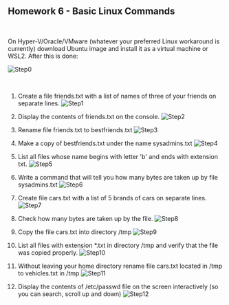 ## Homework 6 - Basic Linux Commands

<br/>

On Hyper-V/Oracle/VMware (whatever your preferred Linux workaround is currently) download Ubuntu image and install it as a virtual machine or WSL2. After this is done:  

![Step0](./assets/Step0.jpg)

<br />

1. Create a file friends.txt with a list of names of three of your friends on separate lines.
![Step1](./assets/Step1.jpg)  

2. Display the contents of friends.txt on the console.
![Step2](./assets/Step2.jpg)

3. Rename file friends.txt to bestfriends.txt
![Step3](./assets/Step3.jpg)

4. Make a copy of bestfriends.txt under the name sysadmins.txt
![Step4](./assets/Step4.jpg)

5. List all files whose name begins with letter 'b' and ends with extension txt.
![Step5](./assets/Step5.jpg)

6. Write a command that will tell you how many bytes are taken up by file sysadmins.txt
![Step6](./assets/Step6.jpg)

7. Create file cars.txt with a list of 5 brands of cars on separate lines.
![Step7](./assets/Step7.jpg)

8. Check how many bytes are taken up by the file.
![Step8](./assets/Step8.jpg)

9. Copy the file cars.txt into directory /tmp
![Step9](./assets/Step9.jpg)

10. List all files with extension *.txt in directory /tmp and verify that the file was copied properly.
![Step10](./assets/Step10.jpg)

11. Without leaving your home directory rename file cars.txt located in /tmp to vehicles.txt in /tmp
![Step11](./assets/Step11.jpg)

12. Display the contents of /etc/passwd file on the screen interactively (so you can search, scroll up and down)
![Step12](./assets/Step12.jpg)